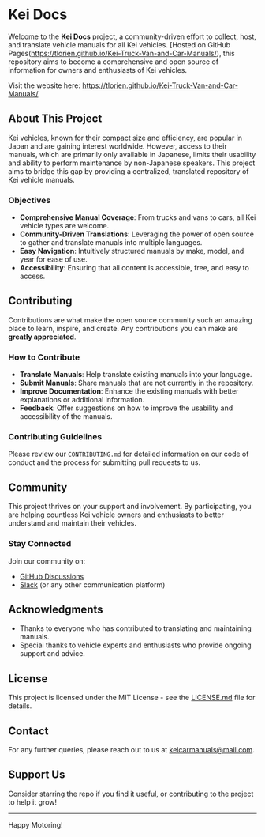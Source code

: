 # Kei Docs

Welcome to the **Kei Docs** project, a community-driven effort to collect, host, and translate vehicle manuals for all Kei vehicles. [Hosted on GitHub Pages(https://tlorien.github.io/Kei-Truck-Van-and-Car-Manuals/), this repository aims to become a comprehensive and open source of information for owners and enthusiasts of Kei vehicles.

Visit the website here: https://tlorien.github.io/Kei-Truck-Van-and-Car-Manuals/

## About This Project

Kei vehicles, known for their compact size and efficiency, are popular in Japan and are gaining interest worldwide. However, access to their manuals, which are primarily only available in Japanese, limits their usability and ability to perform maintenance by non-Japanese speakers. This project aims to bridge this gap by providing a centralized, translated repository of Kei vehicle manuals.

### Objectives

- **Comprehensive Manual Coverage**: From trucks and vans to cars, all Kei vehicle types are welcome.
- **Community-Driven Translations**: Leveraging the power of open source to gather and translate manuals into multiple languages.
- **Easy Navigation**: Intuitively structured manuals by make, model, and year for ease of use.
- **Accessibility**: Ensuring that all content is accessible, free, and easy to access.

## Contributing

Contributions are what make the open source community such an amazing place to learn, inspire, and create. Any contributions you can make are **greatly appreciated**.

### How to Contribute

- **Translate Manuals**: Help translate existing manuals into your language.
- **Submit Manuals**: Share manuals that are not currently in the repository.
- **Improve Documentation**: Enhance the existing manuals with better explanations or additional information.
- **Feedback**: Offer suggestions on how to improve the usability and accessibility of the manuals.

### Contributing Guidelines

Please review our `CONTRIBUTING.md` for detailed information on our code of conduct and the process for submitting pull requests to us.

## Community

This project thrives on your support and involvement. By participating, you are helping countless Kei vehicle owners and enthusiasts to better understand and maintain their vehicles.

### Stay Connected

Join our community on:
- [GitHub Discussions](#)
- [Slack](#) (or any other communication platform)

## Acknowledgments

- Thanks to everyone who has contributed to translating and maintaining manuals.
- Special thanks to vehicle experts and enthusiasts who provide ongoing support and advice.

## License

This project is licensed under the MIT License - see the [LICENSE.md](LICENSE.md) file for details.

## Contact

For any further queries, please reach out to us at [keicarmanuals@mail.com](mailto:keicarmanuals@mail.com).

## Support Us

Consider starring the repo if you find it useful, or contributing to the project to help it grow!

---

Happy Motoring!

